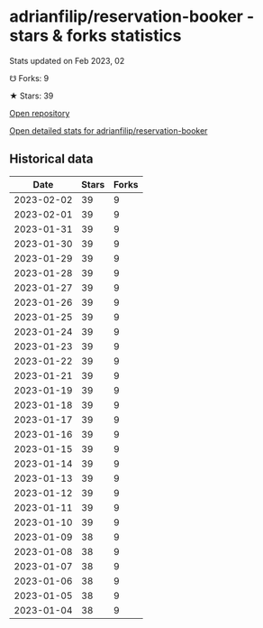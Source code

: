 # adrianfilip/reservation-booker - stars & forks statistics

Stats updated on Feb 2023, 02

☋ Forks: 9

★ Stars: 39

[Open repository](https://github.com/adrianfilip/reservation-booker)

[Open detailed stats for adrianfilip/reservation-booker](https://reviewgithub.com/rep/adrianfilip/reservation-booker)

## Historical data
| Date | Stars | Forks |
|------|-------|-------|
| 2023-02-02 | 39 | 9 | 
| 2023-02-01 | 39 | 9 | 
| 2023-01-31 | 39 | 9 | 
| 2023-01-30 | 39 | 9 | 
| 2023-01-29 | 39 | 9 | 
| 2023-01-28 | 39 | 9 | 
| 2023-01-27 | 39 | 9 | 
| 2023-01-26 | 39 | 9 | 
| 2023-01-25 | 39 | 9 | 
| 2023-01-24 | 39 | 9 | 
| 2023-01-23 | 39 | 9 | 
| 2023-01-22 | 39 | 9 | 
| 2023-01-21 | 39 | 9 | 
| 2023-01-19 | 39 | 9 | 
| 2023-01-18 | 39 | 9 | 
| 2023-01-17 | 39 | 9 | 
| 2023-01-16 | 39 | 9 | 
| 2023-01-15 | 39 | 9 | 
| 2023-01-14 | 39 | 9 | 
| 2023-01-13 | 39 | 9 | 
| 2023-01-12 | 39 | 9 | 
| 2023-01-11 | 39 | 9 | 
| 2023-01-10 | 39 | 9 | 
| 2023-01-09 | 38 | 9 | 
| 2023-01-08 | 38 | 9 | 
| 2023-01-07 | 38 | 9 | 
| 2023-01-06 | 38 | 9 | 
| 2023-01-05 | 38 | 9 | 
| 2023-01-04 | 38 | 9 | 


